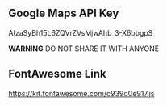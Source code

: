 ## Google Maps API Key

AIzaSyBh15L6ZQVrZVsMjwAhb_3-X6bbgpS

**WARNING**
DO NOT SHARE IT WITH ANYONE

## FontAwesome Link

https://kit.fontawesome.com/c939d0e917.js

